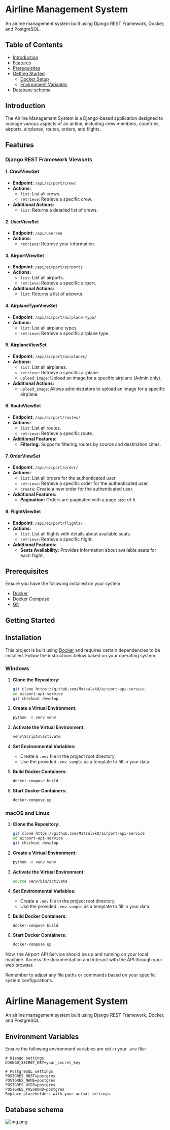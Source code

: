 # Airline Management System

An airline management system built using Django REST Framework, Docker, and PostgreSQL.

## Table of Contents

- [Introduction](#introduction)
- [Features](#features)
- [Prerequisites](#prerequisites)
- [Getting Started](#getting-started)
  - [Docker Setup](#installation)
  - [Environment Variables](#environment-variables)
- [Database schema](#database-schema)


## Introduction

The Airline Management System is a Django-based application designed to manage various aspects of an airline, including crew members, countries, airports, airplanes, routes, orders, and flights.

## Features

### Django REST Framework Viewsets

#### 1. CrewViewSet

- **Endpoint:** `/api/airport/crew/`
- **Actions:**
  - `list`: List all crews.
  - `retrieve`: Retrieve a specific crew.
- **Additional Actions:**
  - `list`: Returns a detailed list of crews.


#### 2. UserViewSet

- **Endpoint:** `/api/user/me`
- **Actions:**
  - `retrieve`: Retrieve your information.

#### 3. AirportViewSet

- **Endpoint:** `/api/airport/airports`
- **Actions:**
  - `list`: List all airports.
  - `retrieve`: Retrieve a specific airport.
- **Additional Actions:**
  - `list`: Returns a list of airports.

#### 4. AirplaneTypeViewSet

- **Endpoint:** `/api/airport/airplane-type/`
- **Actions:**
  - `list`: List all airplane types.
  - `retrieve`: Retrieve a specific airplane type.

#### 5. AirplaneViewSet

- **Endpoint:** `/api/airport/airplanes/`
- **Actions:**
  - `list`: List all airplanes.
  - `retrieve`: Retrieve a specific airplane.
  - `upload_image`: Upload an image for a specific airplane (Admin only).
- **Additional Actions:**
  - `upload_image`: Allows administrators to upload an image for a specific airplane.

#### 6. RouteViewSet

- **Endpoint:** `/api/airport/routes/`
- **Actions:**
  - `list`: List all routes.
  - `retrieve`: Retrieve a specific route.
- **Additional Features:**
  - **Filtering:** Supports filtering routes by source and destination cities.

#### 7. OrderViewSet

- **Endpoint:** `/api/airport/order/`
- **Actions:**
  - `list`: List all orders for the authenticated user.
  - `retrieve`: Retrieve a specific order for the authenticated user.
  - `create`: Create a new order for the authenticated user.
- **Additional Features:**
  - **Pagination:** Orders are paginated with a page size of 5.

#### 8. FlightViewSet

- **Endpoint:** `/api/airport/flights/`
- **Actions:**
  - `list`: List all flights with details about available seats.
  - `retrieve`: Retrieve a specific flight.
- **Additional Features:**
  - **Seats Availability:** Provides information about available seats for each flight.

## Prerequisites

Ensure you have the following installed on your system:

- [Docker](https://docs.docker.com/get-docker/)
- [Docker Compose](https://docs.docker.com/compose/install/)
- [Git](https://git-scm.com/)

## Getting Started

## Installation

This project is built using [Docker](https://www.docker.com/) and requires certain dependencies to be installed. Follow the instructions below based on your operating system.

### Windows

1. **Clone the Repository:**
    ```bash
    git clone https://github.com/MatsalakO/airport-api-service
    cd airport-api-service
    git checkout develop
    ```

2. **Create a Virtual Environment:**
    ```bash
    python -m venv venv
    ```

3. **Activate the Virtual Environment:**
    ```bash
    venv\Scripts\activate
    ```

4. **Set Environmental Variables:**
    - Create a `.env` file in the project root directory.
    - Use the provided `.env.sample` as a template to fill in your data.

5. **Build Docker Containers:**
    ```bash
    docker-compose build
    ```

6. **Start Docker Containers:**
    ```bash
    docker-compose up
    ```

### macOS and Linux

1. **Clone the Repository:**
    ```bash
    git clone https://github.com/MatsalakO/airport-api-service
    cd airport-api-service
    git checkout develop
    ```

2. **Create a Virtual Environment:**
    ```bash
    python -m venv venv
    ```

3. **Activate the Virtual Environment:**
    ```bash
    source venv/bin/activate
    ```

4. **Set Environmental Variables:**
    - Create a `.env` file in the project root directory.
    - Use the provided `.env.sample` as a template to fill in your data.

5. **Build Docker Containers:**
    ```bash
    docker-compose build
    ```

6. **Start Docker Containers:**
    ```bash
    docker-compose up
    ```

Now, the Airport API Service should be up and running on your local machine. Access the documentation and interact with the API through your web browser.

Remember to adjust any file paths or commands based on your specific system configurations.


# Airline Management System

An airline management system built using Django REST Framework, Docker, and PostgreSQL.

## Environment Variables


Ensure the following environment variables are set in your `.env` file:

```env
# Django settings
DJANGO_SECRET_KEY=your_secret_key

# PostgreSQL settings
POSTGRES_HOST=postgres
POSTGRES_NAME=postgres
POSTGRES_USER=postgres
POSTGRES_PASSWORD=postgres
Replace placeholders with your actual settings.
```

## Database schema
![img.png](img.png)
